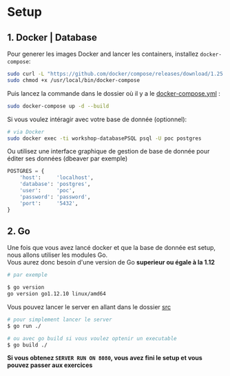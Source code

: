 # Setup

## 1. Docker | Database

Pour generer les images Docker and lancer les containers, installez `docker-compose`:
```sh
sudo curl -L "https://github.com/docker/compose/releases/download/1.25.4/docker-compose-$(uname -s)-$(uname -m)" -o /usr/local/bin/docker-compose
sudo chmod +x /usr/local/bin/docker-compose
```

Puis lancez la commande dans le dossier où il y a le [docker-compose.yml](./docker-compose.yml) :
```sh
sudo docker-compose up -d --build
```

Si vous voulez intéragir avec votre base de donnée (optionnel):
```sh
# via Docker
sudo docker exec -ti workshop-databasePSQL psql -U poc postgres
```

Ou utilisez une interface graphique de gestion de base de donnée pour éditer ses données (dbeaver par exemple)

```python
POSTGRES = {
    'host':     'localhost',
    'database': 'postgres',
    'user':     'poc',
    'password': 'password',
    'port':     '5432',
}
```

## 2. Go

Une fois que vous avez lancé docker et que la base de donnée est setup, nous allons utiliser les modules Go.  
Vous aurez donc besoin d'une version de Go **superieur ou égale à la 1.12**

```sh
# par exemple

$ go version
go version go1.12.10 linux/amd64
```

Vous pouvez lancer le server en allant dans le dossier [src](./src)
```sh
# pour simplement lancer le server
$ go run ./

# ou avec go build si vous voulez optenir un executable
$ go build ./
```

**Si vous obtenez `SERVER RUN ON 8080`, vous avez fini le setup et vous pouvez passer aux exercices**